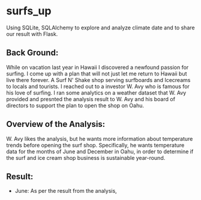 # surfs_up
Using SQLite, SQLAlchemy to explore and analyze climate date and to share our result with Flask.

## Back Ground:
While on vacation last year in Hawaii I discovered a newfound passion for surfing. I come up with a plan that will not just let me return to Hawaii but live there forever. A Surf N' Shake shop serving surfboards and Icecreams to locals and tourists. I reached out to a investor W. Avy who is famous for his love of surfing. I ran some analytics on a weather dataset that W. Avy provided and presnted the analysis result to W. Avy and his board of directors to support the plan to open the shop on Oahu.

## Overview of the Analysis:
W. Avy likes the analysis, but he wants more information about temperature trends before opening the surf shop. Specifically, he wants temperature data for the months of June and December in Oahu, in order to determine if the surf and ice cream shop business is sustainable year-round.

## Result:
  - June:
    As per the result from the analysis, 
